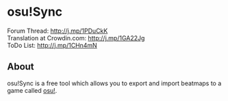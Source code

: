 # osu!Sync
Forum Thread: http://j.mp/1PDuCkK<br/>
Translation at Crowdin.com: http://j.mp/1GA22Jg<br/>
ToDo List: http://j.mp/1CHn4mN

## About
osu!Sync is a free tool which allows you to export and import beatmaps to a game called [osu!](http://osu.ppy.sh/).
